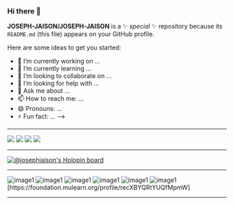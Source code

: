 ### Hi there 👋


**JOSEPH-JAISON/JOSEPH-JAISON** is a ✨ _special_ ✨ repository because its `README.md` (this file) appears on your GitHub profile.

Here are some ideas to get you started:

- 🔭 I’m currently working on ...
- 🌱 I’m currently learning ...
- 👯 I’m looking to collaborate on ...
- 🤔 I’m looking for help with ...
- 💬 Ask me about ...
- 📫 How to reach me: ...
- 😄 Pronouns: ...
- ⚡ Fun fact: ...
-->
---
<img src="https://github-readme-stats.vercel.app/api?username=JOSEPH-JAISON">
<img src="https://github-readme-streak-stats.herokuapp.com/?user=JOSEPH-JAISON">
<img src="https://github-profile-summary-cards.vercel.app/api/cards/profile-details?username=JOSEPH-JAISON&theme=vue">
<img src="https://github-profile-trophy.vercel.app/?username=JOSEPH-JAISON">

---

[![@josephjaison's Holopin board](https://holopin.me/josephjaison)](https://holopin.io/@josephjaison)

---

  <img src="https://foundation.mulearn.org/_next/image?url=https%3A%2F%2Fcdn.discordapp.com%2Fattachments%2F971439996458385448%2F987449308372688976%2Fbadge.png&w=384&q=75" alt="image1">
    <img src="https://foundation.mulearn.org/_next/image?url=https%3A%2F%2Fcdn.discordapp.com%2Fattachments%2F971439996458385448%2F987435025928683531%2Fbadge.png&w=384&q=75" alt="image1">
    <img src="https://foundation.mulearn.org/_next/image?url=https%3A%2F%2Fcdn.discordapp.com%2Fattachments%2F971439996458385448%2F973259948370825266%2Fbadge.png&w=384&q=75" alt="image1">
    <img src="https://foundation.mulearn.org/_next/image?url=https%3A%2F%2Fcdn.discordapp.com%2Fattachments%2F971439996458385448%2F976942770780512307%2Fbadge.png&w=384&q=75" alt="image1">
    <img src="https://foundation.mulearn.org/_next/image?url=https%3A%2F%2Fcdn.discordapp.com%2Fattachments%2F971439996458385448%2F999719872076451920%2Fbadge.png&w=384&q=75" alt="image1">
    <img src="https://foundation.mulearn.org/_next/image?url=https%3A%2F%2Fcdn.discordapp.com%2Fattachments%2F971439996458385448%2F1008815700556648468%2Fbadge.png&w=384&q=75" alt="image1">
[https://foundation.mulearn.org/profile/recXBYQRtYUQfMpmW]

---



